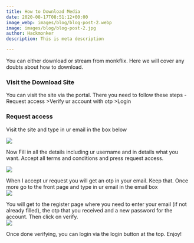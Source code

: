 ```yaml
---
title: How to Download Media
date: 2020-08-17T08:51:12+00:00
image_webp: images/blog/blog-post-2.webp
image: images/blog/blog-post-2.jpg
author: Hackmonker
description: This is meta description

---
```

You can either download or stream from monkflix. Here we will cover any doubts about how to download.

### Visit the Download Site

You can visit the site via the portal. There you need to follow these steps - Request access >Verify ur account with otp >Login

### Request access

Visit the site and type in ur email in the box below

![](https://i.imgur.com/HQAAHHM.png)

Now Fill in all the details including ur username and in details what you want. Accept all terms and conditions and press request access.

![](https://i.imgur.com/STXJD7a.png)

When I accept ur request you will get an otp in your email. Keep that. Once more go to the front page and type in ur email in the email box  
 ![](https://i.imgur.com/HQAAHHM.png)

You will get to the register page where you need to enter your email (if not already filled), the otp that you received and a new password for the account. Then click on verify.  
 ![](https://i.imgur.com/obc6ZGj.png)

Once done verifying, you can login via the login button at the top. Enjoy!